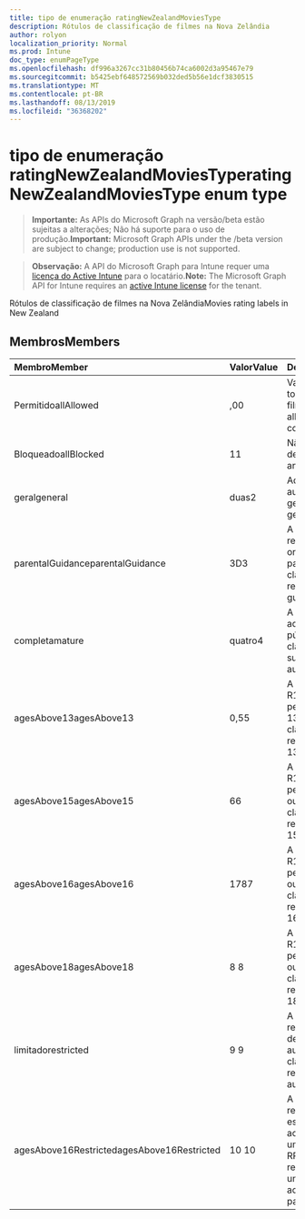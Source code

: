 ```yaml
---
title: tipo de enumeração ratingNewZealandMoviesType
description: Rótulos de classificação de filmes na Nova Zelândia
author: rolyon
localization_priority: Normal
ms.prod: Intune
doc_type: enumPageType
ms.openlocfilehash: df996a3267cc31b80456b74ca6002d3a95467e79
ms.sourcegitcommit: b5425ebf648572569b032ded5b56e1dcf3830515
ms.translationtype: MT
ms.contentlocale: pt-BR
ms.lasthandoff: 08/13/2019
ms.locfileid: "36368202"
---
```

# <a name="ratingnewzealandmoviestype-enum-type"></a><span data-ttu-id="70440-103">tipo de enumeração ratingNewZealandMoviesType</span><span class="sxs-lookup"><span data-stu-id="70440-103">ratingNewZealandMoviesType enum type</span></span>

> <span data-ttu-id="70440-104">**Importante:** As APIs do Microsoft Graph na versão/beta estão sujeitas a alterações; Não há suporte para o uso de produção.</span><span class="sxs-lookup"><span data-stu-id="70440-104">**Important:** Microsoft Graph APIs under the /beta version are subject to change; production use is not supported.</span></span>

> <span data-ttu-id="70440-105">**Observação:** A API do Microsoft Graph para Intune requer uma [licença do Active Intune](https://go.microsoft.com/fwlink/?linkid=839381) para o locatário.</span><span class="sxs-lookup"><span data-stu-id="70440-105">**Note:** The Microsoft Graph API for Intune requires an [active Intune license](https://go.microsoft.com/fwlink/?linkid=839381) for the tenant.</span></span>

<span data-ttu-id="70440-106">Rótulos de classificação de filmes na Nova Zelândia</span><span class="sxs-lookup"><span data-stu-id="70440-106">Movies rating labels in New Zealand</span></span>

## <a name="members"></a><span data-ttu-id="70440-107">Membros</span><span class="sxs-lookup"><span data-stu-id="70440-107">Members</span></span>
|<span data-ttu-id="70440-108">Membro</span><span class="sxs-lookup"><span data-stu-id="70440-108">Member</span></span>|<span data-ttu-id="70440-109">Valor</span><span class="sxs-lookup"><span data-stu-id="70440-109">Value</span></span>|<span data-ttu-id="70440-110">Descrição</span><span class="sxs-lookup"><span data-stu-id="70440-110">Description</span></span>|
|:---|:---|:---|
|<span data-ttu-id="70440-111">Permitido</span><span class="sxs-lookup"><span data-stu-id="70440-111">allAllowed</span></span>|<span data-ttu-id="70440-112">,0</span><span class="sxs-lookup"><span data-stu-id="70440-112">0</span></span>|<span data-ttu-id="70440-113">Valor padrão, permitir todo o conteúdo de filmes</span><span class="sxs-lookup"><span data-stu-id="70440-113">Default value, allow all movies content</span></span>|
|<span data-ttu-id="70440-114">Bloqueado</span><span class="sxs-lookup"><span data-stu-id="70440-114">allBlocked</span></span>|<span data-ttu-id="70440-115">1</span><span class="sxs-lookup"><span data-stu-id="70440-115">1</span></span>|<span data-ttu-id="70440-116">Não permitir conteúdo de filmes</span><span class="sxs-lookup"><span data-stu-id="70440-116">Do not allow any movies content</span></span>|
|<span data-ttu-id="70440-117">geral</span><span class="sxs-lookup"><span data-stu-id="70440-117">general</span></span>|<span data-ttu-id="70440-118">duas</span><span class="sxs-lookup"><span data-stu-id="70440-118">2</span></span>|<span data-ttu-id="70440-119">Adequado para audiência geral</span><span class="sxs-lookup"><span data-stu-id="70440-119">Suitable for general audience</span></span>|
|<span data-ttu-id="70440-120">parentalGuidance</span><span class="sxs-lookup"><span data-stu-id="70440-120">parentalGuidance</span></span>|<span data-ttu-id="70440-121">3D</span><span class="sxs-lookup"><span data-stu-id="70440-121">3</span></span>|<span data-ttu-id="70440-122">A classificação PG recomenda orientação dos pais</span><span class="sxs-lookup"><span data-stu-id="70440-122">The PG classification recommends parental guidance</span></span>|
|<span data-ttu-id="70440-123">completa</span><span class="sxs-lookup"><span data-stu-id="70440-123">mature</span></span>|<span data-ttu-id="70440-124">quatro</span><span class="sxs-lookup"><span data-stu-id="70440-124">4</span></span>|<span data-ttu-id="70440-125">A classificação M é adequada para o público adulto</span><span class="sxs-lookup"><span data-stu-id="70440-125">The M classification is suitable for mature audience</span></span>|
|<span data-ttu-id="70440-126">agesAbove13</span><span class="sxs-lookup"><span data-stu-id="70440-126">agesAbove13</span></span>|<span data-ttu-id="70440-127">0,5</span><span class="sxs-lookup"><span data-stu-id="70440-127">5</span></span>|<span data-ttu-id="70440-128">A classificação do R13 é restrita às pessoas com mais de 13 anos</span><span class="sxs-lookup"><span data-stu-id="70440-128">The R13 classification is restricted to persons 13 years and over</span></span>|
|<span data-ttu-id="70440-129">agesAbove15</span><span class="sxs-lookup"><span data-stu-id="70440-129">agesAbove15</span></span>|<span data-ttu-id="70440-130">6</span><span class="sxs-lookup"><span data-stu-id="70440-130">6</span></span>|<span data-ttu-id="70440-131">A classificação do R15 é restrita a pessoas de 15 anos ou mais</span><span class="sxs-lookup"><span data-stu-id="70440-131">The R15 classification is restricted to persons 15 years and over</span></span>|
|<span data-ttu-id="70440-132">agesAbove16</span><span class="sxs-lookup"><span data-stu-id="70440-132">agesAbove16</span></span>|<span data-ttu-id="70440-133">178</span><span class="sxs-lookup"><span data-stu-id="70440-133">7</span></span>|<span data-ttu-id="70440-134">A classificação do R16 é restrita a pessoas com 16 anos ou mais</span><span class="sxs-lookup"><span data-stu-id="70440-134">The R16 classification is restricted to persons 16 years and over</span></span>|
|<span data-ttu-id="70440-135">agesAbove18</span><span class="sxs-lookup"><span data-stu-id="70440-135">agesAbove18</span></span>|<span data-ttu-id="70440-136">8 </span><span class="sxs-lookup"><span data-stu-id="70440-136">8</span></span>|<span data-ttu-id="70440-137">A classificação do R18 é restrita a pessoas de 18 anos ou mais</span><span class="sxs-lookup"><span data-stu-id="70440-137">The R18 classification is restricted to persons 18 years and over</span></span>|
|<span data-ttu-id="70440-138">limitado</span><span class="sxs-lookup"><span data-stu-id="70440-138">restricted</span></span>|<span data-ttu-id="70440-139">9 </span><span class="sxs-lookup"><span data-stu-id="70440-139">9</span></span>|<span data-ttu-id="70440-140">A classificação R é restrita a uma determinada audiência</span><span class="sxs-lookup"><span data-stu-id="70440-140">The R classification is restricted to a certain audience</span></span>|
|<span data-ttu-id="70440-141">agesAbove16Restricted</span><span class="sxs-lookup"><span data-stu-id="70440-141">agesAbove16Restricted</span></span>|<span data-ttu-id="70440-142">10 </span><span class="sxs-lookup"><span data-stu-id="70440-142">10</span></span>|<span data-ttu-id="70440-143">A classificação RP16 requer que os espectadores de 16 acompanhados por um pai ou adulto</span><span class="sxs-lookup"><span data-stu-id="70440-143">The RP16 classification requires viewers under 16 accompanied by a parent or an adult</span></span>|



